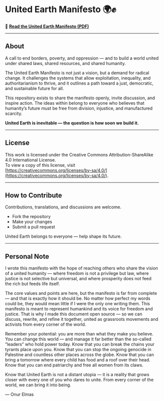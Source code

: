 # United Earth Manifesto 🌍✊

📄 **[Read the United Earth Manifesto (PDF)](https://github.com/UnitedEarthNow/United-Earth-Manifesto-v1.0/blob/01b779e28348845523e21192cf7e823960690b20/United%20Earth%20Manifesto%20v1.0.pdf)**

---

## About

A call to end borders, poverty, and oppression — and to build a world united under shared laws, shared resources, and shared humanity.

The United Earth Manifesto is not just a vision, but a demand for radical change. It challenges the systems that allow exploitation, inequality, and authoritarianism to thrive, and it outlines a path toward a just, democratic, and sustainable future for all.

This repository exists to share the manifesto openly, invite discussion, and inspire action. The ideas within belong to everyone who believes that humanity’s future must be free from division, injustice, and manufactured scarcity.

**United Earth is inevitable — the question is how soon we build it.**

---

## License

This work is licensed under the Creative Commons Attribution-ShareAlike 4.0 International License.  
To view a copy of this license, visit [https://creativecommons.org/licenses/by-sa/4.0/](https://creativecommons.org/licenses/by-sa/4.0/).

---

## How to Contribute

Contributions, translations, and discussions are welcome.  
- Fork the repository  
- Make your changes  
- Submit a pull request  

United Earth belongs to everyone — help shape its future.

---

## Personal Note

I wrote this manifesto with the hope of reaching others who share the vision of a united humanity — where freedom is not a privilege but law, where justice is not selective but universal, and where prosperity does not feed the rich but feeds life itself.  

The core values and points are here, but the manifesto is far from complete — and that is exactly how it should be. No matter how perfect my words could be, they would mean little if I were the only one writing them. This manifesto is meant to represent humankind and its voice for freedom and justice. That is why I made this document open source — so we can discuss, rewrite, and refine it together, united as grassroots movements and activists from every corner of the world.  

Remember your potential: you are more than what they make you believe. You can change this world — and manage it far better than the so-called “leaders” who hold power today. Know that you can break the chains your tyrants place upon you. Know that you can stop the ongoing genocide in Palestine and countless other places across the globe. Know that you can bring a tomorrow where every child has food and a roof over their head. Know that you can end patriarchy and free all women from its claws.  

Know that United Earth is not a distant utopia — it is a reality that grows closer with every one of you who dares to unite. From every corner of the world, we can bring it into being.  

— Onur Elmas
